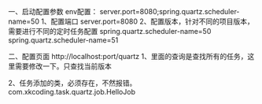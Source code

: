 一、启动配置参数
env配置：
server.port=8080;spring.quartz.scheduler-name=50
1、配置端口
server.port=8080
2、配置版本，针对不同的项目版本，需要进行不同的定时任务配置
spring.quartz.scheduler-name=50
spring.quartz.scheduler-name=51

二、配置页面
http://localhost:port/quartz
1、里面的查询是查找所有的任务，这里需要修改一下。只查找当前版本

2、任务添加的类，必须存在，不然报错。
com.xkcoding.task.quartz.job.HelloJob